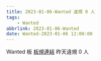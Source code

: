 ```yaml
---
title: 2023-01-06-Wanted 違規 0 人
tags:
    - Wanted
abbrlink: 2023-01-06-Wanted
date: Wanted-2023-01-06 12:00:00
---
```

Wanted 板 [板規連結](https://www.ptt.cc/bbs/Wanted/M.1608829773.A.D3B.html)
昨天違規 0 人
